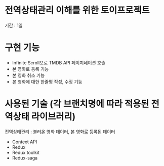# 전역상태관리 이해를 위한 토이프로젝트

기간 : 1일

# 구현 기능
- Infinite Scroll으로 TMDB API 페이지네이션 호출
- 본 영화로 등록 기능
- 본 영화 취소 기능
- 본 영화에 대한 한줄평 작성, 수정 기능


# 사용된 기술 (각 브랜치명에 따라 적용된 전역상태 라이브러리)
전역상태관리 : 불러온 영화 데이터, 본 영화로 등록된 데이터
- Context API
- Redux
- Redux toolkit
- Redux-saga
